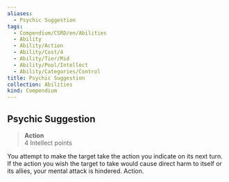 ```yaml
---
aliases:
  - Psychic Suggestion
tags:
  - Compendium/CSRD/en/Abilities
  - Ability
  - Ability/Action
  - Ability/Cost/4
  - Ability/Tier/Mid
  - Ability/Pool/Intellect
  - Ability/Categories/Control
title: Psychic Suggestion
collection: Abilities
kind: Compendium
---
```

## Psychic Suggestion  
>**Action**  
>4 Intellect points
  
You attempt to make the target take the action you indicate on its next turn. If the action you wish the target to take would cause direct harm to itself or its allies, your mental attack is hindered. Action.